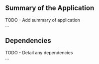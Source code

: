 ## Summary of the Application
TODO - Add summary of application  
...

## Dependencies
TODO - Detail any dependencies  
...